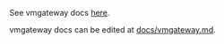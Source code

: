 See vmgateway docs [here](https://docs.victoriametrics.com/vmgateway.html).

vmgateway docs can be edited at [docs/vmgateway.md](https://github.com/VictoriaMetrics/VictoriaMetrics/blob/master/docs/vmgateway.md).
